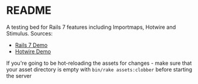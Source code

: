 # README

A testing bed for Rails 7 features including Importmaps, Hotwire and Stimulus.  Sources:

* [Rails 7 Demo](https://www.youtube.com/watch?v=mpWFrUwAN88&t=57s)
* [Hotwire Demo](https://www.youtube.com/watch?v=eKY-QES1XQQ)

If you're going to be hot-reloading the assets for changes - make sure that your asset
directory is empty with `bin/rake assets:clobber` before starting the server
